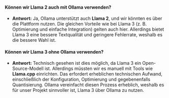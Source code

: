 #### **Können wir Llama 2 auch mit Ollama verwenden?**

- **Antwort:** Ja, Ollama unterstützt auch **Llama 2**, und wir könnten es über die Plattform nutzen. Die gleichen Vorteile wie bei Llama 3 (z. B. Optimierung und einfache Integration) gelten auch hier. Allerdings bietet Llama 3 eine bessere Textqualität und geringere Fehlerrate, weshalb es die bessere Wahl ist.

#### **Können wir Llama 3 ohne Ollama verwenden?**

- **Antwort:** Technisch gesehen ist dies möglich, da Llama 3 ein Open-Source-Modell ist. Allerdings müssten wir es manuell mit Tools wie **Llama.cpp** einrichten. Das erfordert erheblichen technischen Aufwand, einschließlich der Konfiguration, Optimierung und gegebenenfalls Quantisierung. Ollama vereinfacht diesen Prozess erheblich, weshalb es für unser Projekt sinnvoller ist, Llama 3 über Ollama zu nutzen.